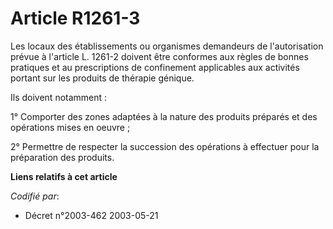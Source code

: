 # Article R1261-3

Les locaux des établissements ou organismes demandeurs de l'autorisation prévue à l'article L. 1261-2 doivent être conformes
aux règles de bonnes pratiques et au prescriptions de confinement applicables aux activités portant sur les produits de
thérapie génique.

Ils doivent notamment :

1° Comporter des zones adaptées à la nature des produits préparés et des opérations mises en oeuvre ;

2° Permettre de respecter la succession des opérations à effectuer pour la préparation des produits.

**Liens relatifs à cet article**

_Codifié par_:

  - Décret n°2003-462 2003-05-21
